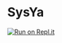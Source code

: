 # SysYa
[![Run on Repl.it](https://repl.it/badge/github/titaniumnetwork-dev/alloyproxy)](https://repl.it/github/Rockpods/ModernNodeUnblocker)
